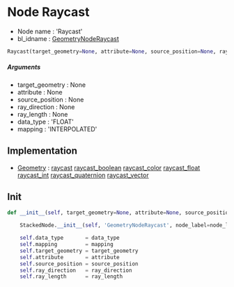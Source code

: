 # Node Raycast

- Node name : 'Raycast'
- bl_idname : [GeometryNodeRaycast](https://docs.blender.org/api/current/bpy.types.GeometryNodeRaycast.html)


``` python
Raycast(target_geometry=None, attribute=None, source_position=None, ray_direction=None, ray_length=None, data_type='FLOAT', mapping='INTERPOLATED', node_label=None, node_color=None)
```
##### Arguments

- target_geometry : None
- attribute : None
- source_position : None
- ray_direction : None
- ray_length : None
- data_type : 'FLOAT'
- mapping : 'INTERPOLATED'

## Implementation

- [Geometry](/docs/GeoNodes/Geometry.md) : [raycast](/docs/GeoNodes/Geometry.md#raycast) [raycast_boolean](/docs/GeoNodes/Geometry.md#raycast_boolean) [raycast_color](/docs/GeoNodes/Geometry.md#raycast_color) [raycast_float](/docs/GeoNodes/Geometry.md#raycast_float) [raycast_int](/docs/GeoNodes/Geometry.md#raycast_int) [raycast_quaternion](/docs/GeoNodes/Geometry.md#raycast_quaternion) [raycast_vector](/docs/GeoNodes/Geometry.md#raycast_vector)

## Init

``` python
def __init__(self, target_geometry=None, attribute=None, source_position=None, ray_direction=None, ray_length=None, data_type='FLOAT', mapping='INTERPOLATED', node_label=None, node_color=None):

    StackedNode.__init__(self, 'GeometryNodeRaycast', node_label=node_label, node_color=node_color)

    self.data_type       = data_type
    self.mapping         = mapping
    self.target_geometry = target_geometry
    self.attribute       = attribute
    self.source_position = source_position
    self.ray_direction   = ray_direction
    self.ray_length      = ray_length
```
